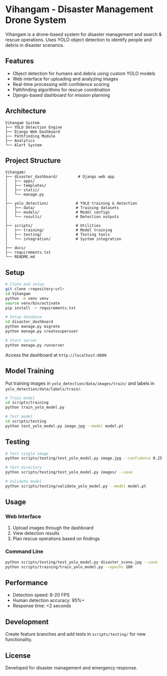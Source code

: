 # Vihangam - Disaster Management Drone System

Vihangam is a drone-based system for disaster management and search & rescue operations. Uses YOLO object detection to identify people and debris in disaster scenarios.

## Features

- Object detection for humans and debris using custom YOLO models
- Web interface for uploading and analyzing images
- Real-time processing with confidence scoring
- Pathfinding algorithms for rescue coordination
- Django-based dashboard for mission planning

## Architecture

```
Vihangam System
├── YOLO Detection Engine
├── Django Web Dashboard
├── Pathfinding Module
├── Analytics
└── Alert System
```

## Project Structure

```
Vihangam/
├── disaster_dashboard/         # Django web app
│   ├── apps/
│   ├── templates/
│   ├── static/
│   └── manage.py
│
├── yolo_detection/            # YOLO training & detection
│   ├── data/                  # Training datasets
│   ├── models/                # Model configs
│   └── results/               # Detection outputs
│
├── scripts/                   # Utilities
│   ├── training/              # Model training
│   ├── testing/               # Testing tools
│   └── integration/           # System integration
│
├── docs/
├── requirements.txt
└── README.md
```

## Setup

```bash
# Clone and setup
git clone <repository-url>
cd Vihangam
python -m venv venv
source venv/bin/activate
pip install -r requirements.txt

# Setup database
cd disaster_dashboard
python manage.py migrate
python manage.py createsuperuser

# Start server
python manage.py runserver
```

Access the dashboard at `http://localhost:8000`

## Model Training

Put training images in `yolo_detection/data/images/train/` and labels in `yolo_detection/data/labels/train/`.

```bash
# Train model
cd scripts/training
python train_yolo_model.py

# Test model
cd scripts/testing
python test_yolo_model.py image.jpg --model model.pt
```

## Testing

```bash
# Test single image
python scripts/testing/test_yolo_model.py image.jpg --confidence 0.25

# Test directory
python scripts/testing/test_yolo_model.py images/ --save

# Validate model
python scripts/testing/validate_yolo_model.py --model model.pt
```

## Usage

### Web Interface
1. Upload images through the dashboard
2. View detection results
3. Plan rescue operations based on findings

### Command Line
```bash
python scripts/testing/test_yolo_model.py disaster_scene.jpg --save
python scripts/training/train_yolo_model.py --epochs 100
```

## Performance

- Detection speed: 8-20 FPS
- Human detection accuracy: 95%+
- Response time: <2 seconds

## Development

Create feature branches and add tests in `scripts/testing/` for new functionality.

## License

Developed for disaster management and emergency response.
